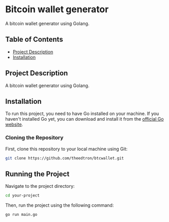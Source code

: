 # Bitcoin wallet generator

A bitcoin wallet generator using Golang.

## Table of Contents

- [Project Description](#project-description)
- [Installation](#installation)

## Project Description

A bitcoin wallet generator using Golang.

## Installation

To run this project, you need to have Go installed on your machine. If you haven't installed Go yet, you can download and install it from 
the [official Go website](https://golang.org/doc/install).

### Cloning the Repository

First, clone this repository to your local machine using Git:

```bash
git clone https://github.com/theedtron/btcwallet.git
```

## Running the Project

Navigate to the project directory:

```bash
cd your-project
```

Then, run the project using the following command:

```bash
go run main.go
```
